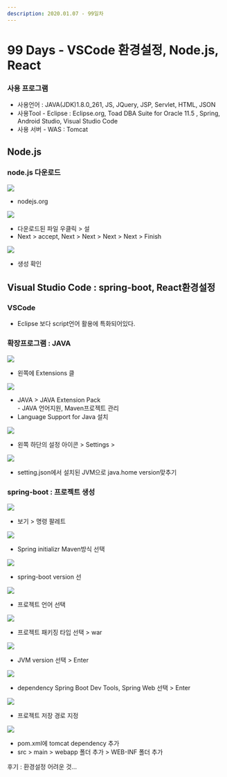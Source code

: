 ```yaml
---
description: 2020.01.07 - 99일차
---
```


# 99 Days - VSCode 환경설정, Node.js, React

### 사용 프로그램

* 사용언어 : JAVA(JDK)1.8.0\_261, JS, JQuery, JSP, Servlet, HTML, JSON
* 사용Tool  - Eclipse : Eclipse.org, Toad DBA Suite for Oracle 11.5 , Spring, Android Studio, Visual Studio Code
* 사용 서버 - WAS : Tomcat

## Node.js

### node.js 다운로드

![](../../.gitbook/assets/node.js-.png)

* nodejs.org

![](../../.gitbook/assets/setting2.png)

* 다운로드된 파일 우클릭 > 설
* Next > accept, Next > Next > Next > Next > Finish

![](../../.gitbook/assets/node.js2.png)

* 생성 확인

## Visual Studio Code : spring-boot, React환경설정

### VSCode

* Eclipse 보다 script언어 활용에 특화되어있다.

### 확장프로그램 : JAVA

![](../../.gitbook/assets/vscode-1-extensions.png)

* 왼쪽에 Extensions 클

![](../../.gitbook/assets/vscode-java.png)

* JAVA > JAVA Extension Pack\
  \- JAVA 언어지원, Maven프로젝트 관리
*  Language Support for Java 설치

![](../../.gitbook/assets/setting.png)

* 왼쪽 하단의 설정 아이콘 > Settings >

![](../../.gitbook/assets/java-setting.png)

* setting.json에서 설치된 JVM으로 java.home version맞추기

### spring-boot : 프로젝트 생성

![](../../.gitbook/assets/spring-in1.png)

* 보기 > 명령 팔레트

![](../../.gitbook/assets/spring-in-2.png)

* Spring initializr Maven방식 선택

![](../../.gitbook/assets/spring-in-3.png)

* spring-boot version 선

![](../../.gitbook/assets/spring-in-4.png)

* 프로젝트 언어 선택

![](../../.gitbook/assets/spring-in-5.png)

* 프로젝트 패키징 타입 선택 > war

![](../../.gitbook/assets/spring-in-6.png)

* JVM version 선택 > Enter

![](../../.gitbook/assets/spring-in-7.png)

* dependency Spring Boot Dev Tools, Spring Web 선택 > Enter

![](../../.gitbook/assets/spring-in-8.png)

* 프로젝트 저장 경로 지정

![](../../.gitbook/assets/spring-in-9.png)

* pom.xml에 tomcat dependency 추가
* src > main > webapp 폴더 추가 > WEB-INF 폴더 추가

후기 : 환경설정 어려운 것...
